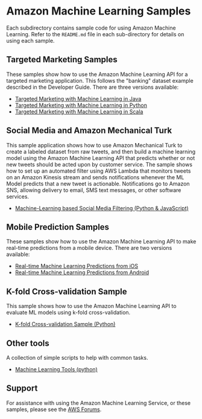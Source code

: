 # Amazon Machine Learning Samples

Each subdirectory contains sample code for using Amazon Machine Learning.
Refer to the `README.md` file in each sub-directory for details on using
each sample.

## Targeted Marketing Samples

These samples show how to use the Amazon Machine Learning API for a
targeted marketing application.  This follows the "banking" dataset example
described in the Developer Guide.  There are three versions available:

* [Targeted Marketing with Machine Learning in Java](targeted-marketing-java/)
* [Targeted Marketing with Machine Learning in Python](targeted-marketing-python/)
* [Targeted Marketing with Machine Learning in Scala](targeted-marketing-scala/)


## Social Media and Amazon Mechanical Turk

This sample application shows how to use Amazon Mechanical Turk to create a
labeled dataset from raw tweets, and then build a machine learning model
using the Amazon Machine Learning API that predicts whether or not new
tweets should be acted upon by customer service.  The sample shows how to
set up an automated filter using AWS Lambda that monitors tweets on an
Amazon Kinesis stream and sends notifications whenever the ML Model
predicts that a new tweet is actionable.  Notifications go to Amazon SNS,
allowing delivery to email, SMS text messages, or other software services.

* [Machine-Learning based Social Media Filtering (Python & JavaScript)](social-media/)


## Mobile Prediction Samples

These samples show how to use the Amazon Machine Learning API to make
real-time predictions from a mobile device.  There are two versions available:

* [Real-time Machine Learning Predictions from iOS](mobile-ios/)
* [Real-time Machine Learning Predictions from Android](mobile-android/)


## K-fold Cross-validation Sample

This sample shows how to use the Amazon Machine Learning API to evaluate ML models using k-fold cross-validation.

* [K-fold Cross-validation Sample (Python)](k-fold-cross-validation/)


## Other tools

A collection of simple scripts to help with common tasks.

* [Machine Learning Tools (python)](ml-tools-python/)


## Support

For assistance with using the Amazon Machine Learning Service, or these samples, please see the [AWS Forums](https://forums.aws.amazon.com/forum.jspa?forumID=194&start=0).
